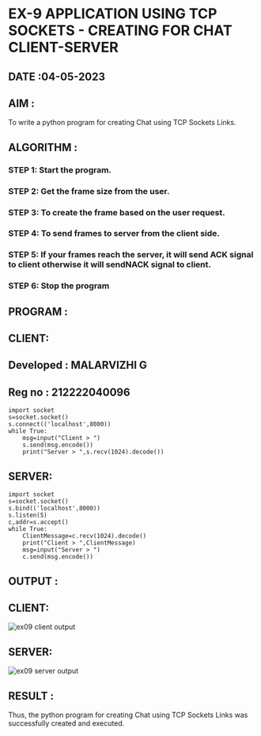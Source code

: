 # EX-9 APPLICATION USING TCP SOCKETS - CREATING FOR CHAT CLIENT-SERVER

## DATE :04-05-2023

## AIM :
To write a python program for creating Chat using TCP Sockets Links.

## ALGORITHM :
### STEP 1: Start the program.
### STEP 2: Get the frame size from the user.
### STEP 3: To create the frame based on the user request.
### STEP 4: To send frames to server from the client side.
### STEP 5: If your frames reach the server, it will send ACK signal to client otherwise it will sendNACK signal to client.
### STEP 6: Stop the program

## PROGRAM :
## CLIENT:
## Developed : MALARVIZHI G
## Reg no : 212222040096
```
import socket
s=socket.socket()
s.connect(('localhost',8000))
while True:
    msg=input("Client > ")
    s.send(msg.encode())    
    print("Server > ",s.recv(1024).decode())
```    
## SERVER:
```
import socket
s=socket.socket()
s.bind(('localhost',8000))
s.listen(5)
c,addr=s.accept()
while True:
    ClientMessage=c.recv(1024).decode()    
    print("Client > ",ClientMessage)    
    msg=input("Server > ")    
    c.send(msg.encode())
```


## OUTPUT :
## CLIENT:
![ex09 client output](https://github.com/22008650/EX-9/assets/122548204/652ed6f7-90c6-4733-b461-4915ec84174c)
## SERVER:
![ex09 server output](https://github.com/22008650/EX-9/assets/122548204/6d413bb2-6e06-4c95-9738-caac6623d8a9)





## RESULT :
Thus, the python program for creating Chat using TCP Sockets Links was successfully created and executed.
